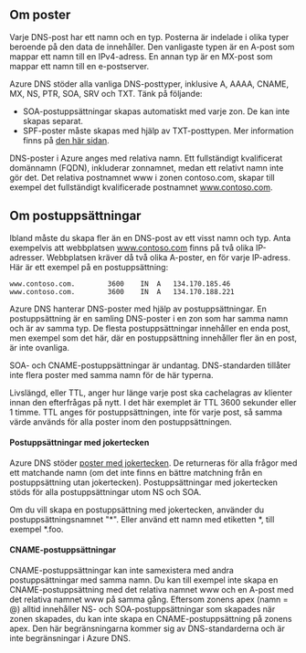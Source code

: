 ## Om poster
Varje DNS-post har ett namn och en typ. Posterna är indelade i olika typer beroende på den data de innehåller. Den vanligaste typen är en A-post som mappar ett namn till en IPv4-adress. En annan typ är en MX-post som mappar ett namn till en e-postserver.

Azure DNS stöder alla vanliga DNS-posttyper, inklusive A, AAAA, CNAME, MX, NS, PTR, SOA, SRV och TXT. Tänk på följande:

* SOA-postuppsättningar skapas automatiskt med varje zon. De kan inte skapas separat.
* SPF-poster måste skapas med hjälp av TXT-posttypen. Mer information finns på [den här sidan](http://tools.ietf.org/html/rfc7208#section-3.1).

DNS-poster i Azure anges med relativa namn. Ett fullständigt kvalificerat domännamn (FQDN), inkluderar zonnamnet, medan ett relativt namn inte gör det. Det relativa postnamnet www i zonen contoso.com, skapar till exempel det fullständigt kvalificerade postnamnet www.contoso.com.

## Om postuppsättningar
Ibland måste du skapa fler än en DNS-post av ett visst namn och typ. Anta exempelvis att webbplatsen www.contoso.com finns på två olika IP-adresser. Webbplatsen kräver då två olika A-poster, en för varje IP-adress. Här är ett exempel på en postuppsättning:

    www.contoso.com.        3600    IN  A   134.170.185.46
    www.contoso.com.        3600    IN  A   134.170.188.221

Azure DNS hanterar DNS-poster med hjälp av postuppsättningar. En postuppsättning är en samling DNS-poster i en zon som har samma namn och är av samma typ. De flesta postuppsättningar innehåller en enda post, men exempel som det här, där en postuppsättning innehåller fler än en post, är inte ovanliga.

SOA- och CNAME-postuppsättningar är undantag. DNS-standarden tillåter inte flera poster med samma namn för de här typerna.

Livslängd, eller TTL, anger hur länge varje post ska cachelagras av klienter innan den efterfrågas på nytt. I det här exemplet är TTL 3600 sekunder eller 1 timme. TTL anges för postuppsättningen, inte för varje post, så samma värde används för alla poster inom den postuppsättningen.

#### Postuppsättningar med jokertecken
Azure DNS stöder [poster med jokertecken](https://en.wikipedia.org/wiki/Wildcard_DNS_record). De returneras för alla frågor med ett matchande namn (om det inte finns en bättre matchning från en postuppsättning utan jokertecken). Postuppsättningar med jokertecken stöds för alla postuppsättningar utom NS och SOA.  

Om du vill skapa en postuppsättning med jokertecken, använder du postuppsättningsnamnet "\*". Eller använd ett namn med etiketten \*, till exempel \*.foo.

#### CNAME-postuppsättningar
CNAME-postuppsättningar kan inte samexistera med andra postuppsättningar med samma namn. Du kan till exempel inte skapa en CNAME-postuppsättning med det relativa namnet www och en A-post med det relativa namnet www på samma gång. Eftersom zonens apex (namn = @) alltid innehåller NS- och SOA-postuppsättningar som skapades när zonen skapades, du kan inte skapa en CNAME-postuppsättning på zonens apex. Den här begränsningarna kommer sig av DNS-standarderna och är inte begränsningar i Azure DNS.

<!--HONumber=Sep16_HO4-->


